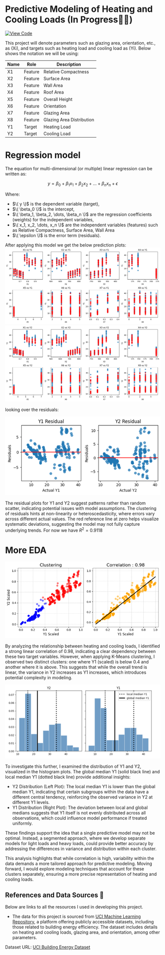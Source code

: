 # Predictive Modeling of Heating and Cooling Loads (In Progress🧑‍💻)

[![View Code](https://img.shields.io/badge/View%20Code-blue?style=for-the-badge)](https://github.com/pratham-aggr/energy_loads/blob/main/energy.ipynb)

This project will denote parameters such as glazing area, orientation, etc., as (Xi), and targets such as heating load and cooling load as (Yi). Below shows the notation we will be using:

| Name | Role   | Description               |
|------|--------|---------------------------|
| X1   | Feature| Relative Compactness      |
| X2   | Feature| Surface Area              |
| X3   | Feature| Wall Area                 |
| X4   | Feature| Roof Area                 |
| X5   | Feature| Overall Height            |
| X6   | Feature| Orientation               |
| X7   | Feature| Glazing Area              |
| X8   | Feature| Glazing Area Distribution |
| Y1   | Target | Heating Load              |
| Y2   | Target | Cooling Load              |

# Regression model 
The equation for multi-dimensional (or multiple) linear regression can be written as:

$$
y = \beta_0 + \beta_1 x_1 + \beta_2 x_2 + \dots + \beta_n x_n + \epsilon
$$

Where:

- $\( y \)$ is the dependent variable (target),
- $\( \beta_0 \)$ is the intercept,
- $\( \beta_1, \beta_2, \dots, \beta_n \)$ are the regression coefficients (weights) for the independent variables,
- $\( x_1, x_2, \dots, x_n \)$ are the independent variables (features) such as Relative Compactness, Surface Area, Wall Area
- $\( \epsilon \)$ is the error term (residuals).

After applying this model we get the below prediction plots: 
![Alt text](assets/Y1.png)
![Alt text](assets/Y2.png)

looking over the residuals: 

<p align="center">
  <img src="assets/residual.png" width="900">
</p>

The residual plots for Y1 and Y2 suggest patterns rather than random scatter, indicating potential issues with model assumptions. The clustering of residuals hints at non-linearity or heteroscedasticity, where errors vary across different actual values. The red reference line at zero helps visualize systematic deviations, suggesting the model may not fully capture underlying trends. For now we have $R^2 = 0.9118$

# More EDA
<p align="center">
  <img src="assets/eda_y1_y2_cluster.png" width="900">
</p>
By analyzing the relationship between heating and cooling loads, I identified a strong linear correlation of 0.98, indicating a clear dependency between these two target variables. However, when applying K-Means clustering, I observed two distinct clusters: one where Y1 (scaled) is below 0.4 and another where it is above. This suggests that while the overall trend is linear, the variance in Y2 increases as Y1 increases, which introduces potential complexity in modeling.

<p align="center">
  <img src="assets/y1_y2_eda.png" alt="">
</p>
To investigate this further, I examined the distribution of Y1 and Y2, visualized in the histogram plots. The global median Y1 (solid black line) and local median Y1 (dotted black line) provide additional insights:

- Y2 Distribution (Left Plot): The local median Y1 is lower than the global median Y1, indicating that certain subgroups within the data have a different central tendency, reinforcing the observed variance in Y2 at different Y1 levels.
- Y1 Distribution (Right Plot): The deviation between local and global medians suggests that Y1 itself is not evenly distributed across all observations, which could influence model performance if treated uniformly.

These findings support the idea that a single predictive model may not be optimal. Instead, a segmented approach, where we develop separate models for light loads and heavy loads, could provide better accuracy by addressing the differences in variance and distribution within each cluster.

This analysis highlights that while correlation is high, variability within the data demands a more tailored approach for predictive modeling. Moving forward, I would explore modeling techniques that account for these clusters separately, ensuring a more precise representation of heating and cooling loads.


## References and Data Sources 📖

Below are links to all the resources I used in developing this project.

- The data for this project is sourced from [UCI Machine Learning Repository](https://archive.ics.uci.edu/datasets), a platform offering publicly accessible datasets, including those related to building energy efficiency. The dataset includes details on heating and cooling loads, glazing area, and orientation, among other parameters.

Dataset URL: [UCI Building Energy Dataset](https://archive.ics.uci.edu/dataset/242/energy+efficiency)

